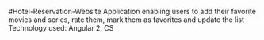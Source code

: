 #Hotel-Reservation-Website
Application enabling users to add their favorite movies and series, rate them, mark them as favorites and update the list
Technology used: Angular 2, CS
